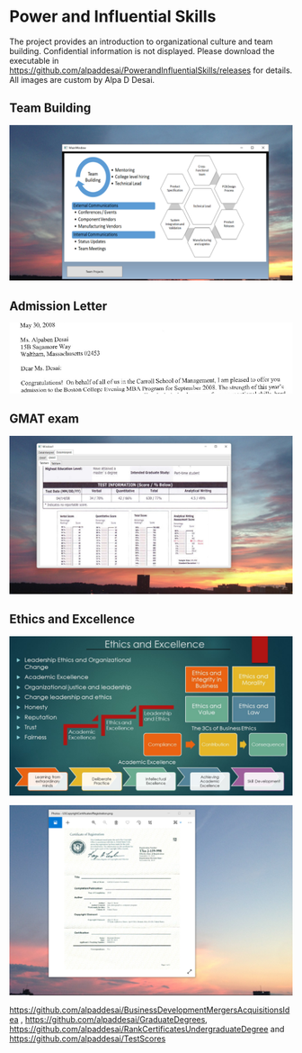 # Power and Influential Skills
The project provides an introduction to organizational culture and team building. Confidential information is not displayed.  Please download the executable in https://github.com/alpaddesai/PowerandInfluentialSkills/releases for details. All images are custom by Alpa D Desai.

## Team Building
![image](TeamBuilding.png)

## Admission Letter
![image](admissionletter.jpg)

## GMAT exam
![image](GMATImage5.jpg)

## Ethics and Excellence
![image](Ethics.jpg)

![image](USCopyrightCertificate.png)

https://github.com/alpaddesai/BusinessDevelopmentMergersAcquisitionsIdea , https://github.com/alpaddesai/GraduateDegrees, https://github.com/alpaddesai/RankCertificatesUndergraduateDegree and https://github.com/alpaddesai/TestScores
